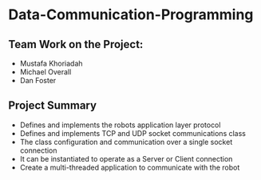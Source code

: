 # Data-Communication-Programming

## Team Work on the Project:
* Mustafa Khoriadah
* Michael Overall
* Dan Foster

## Project Summary 
* Defines and implements the robots application layer protocol
* Defines and implements TCP and UDP socket communications class
* The class configuration and communication over a single socket connection
* It can be instantiated to operate as a Server or Client connection
* Create a multi-threaded application to communicate with the robot
